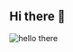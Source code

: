 ## Hi there 👋

![hello there](https://www.google.com/url?sa=i&url=https%3A%2F%2Fgiphy.com%2Fexplore%2Fobi-wan-hello-there&psig=AOvVaw0iT7Fr2U7xkY9S56QZNCE-&ust=1756567318190000&source=images&cd=vfe&opi=89978449&ved=0CBEQjRxqFwoTCOj6xaepsI8DFQAAAAAdAAAAABAE)


<!--
**alesiakarch/alesiakarch** is a ✨ _special_ ✨ repository because its `README.md` (this file) appears on your GitHub profile.

Here are some ideas to get you started:

- 🔭 I’m currently working on ...
- 🌱 I’m currently learning ...
- 👯 I’m looking to collaborate on ...
- 🤔 I’m looking for help with ...
- 💬 Ask me about ...
- 📫 How to reach me: ...
- 😄 Pronouns: ...
- ⚡ Fun fact: ...
-->
